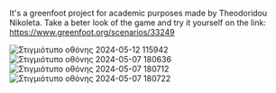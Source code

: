 It's a greenfoot project for academic purposes made by Theodoridou Nikoleta.
Take a beter look of the game and try it yourself on the link:
https://www.greenfoot.org/scenarios/33249 

![Στιγμιότυπο οθόνης 2024-05-12 115942](https://github.com/NikolTh/pac-man/assets/69169766/6fe30698-c0e9-4d17-aa35-fc6994c6d822)
![Στιγμιότυπο οθόνης 2024-05-07 180636](https://github.com/NikolTh/pac-man/assets/69169766/55b96fc9-2818-4c09-9478-4398d1bc35d1)
![Στιγμιότυπο οθόνης 2024-05-07 180712](https://github.com/NikolTh/pac-man/assets/69169766/b8f4b496-5eac-491e-9b98-d3a3d09d7d5c)
![Στιγμιότυπο οθόνης 2024-05-07 180722](https://github.com/NikolTh/pac-man/assets/69169766/30a0221a-65a2-4adb-a196-474b37f3bf32)

